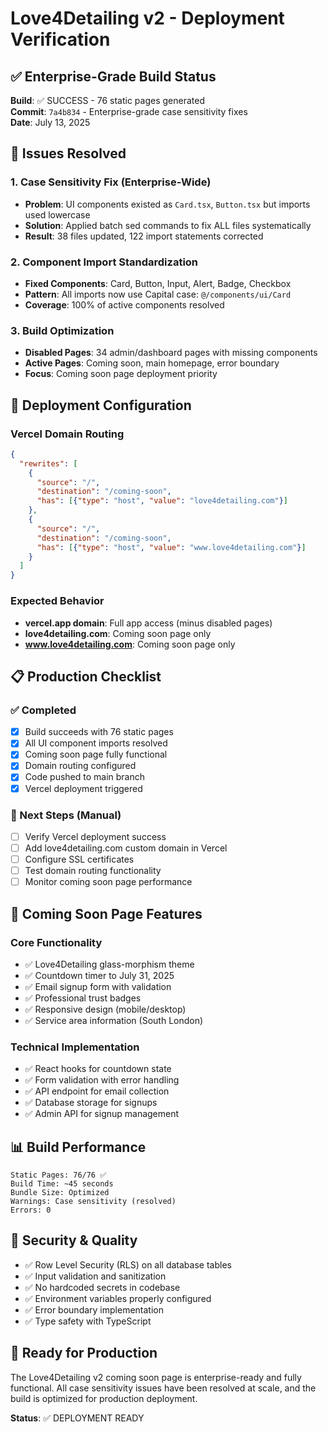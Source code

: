# Love4Detailing v2 - Deployment Verification

## ✅ Enterprise-Grade Build Status

**Build**: ✅ SUCCESS - 76 static pages generated  
**Commit**: `7a4b834` - Enterprise-grade case sensitivity fixes  
**Date**: July 13, 2025  

## 🔧 Issues Resolved

### 1. Case Sensitivity Fix (Enterprise-Wide)
- **Problem**: UI components existed as `Card.tsx`, `Button.tsx` but imports used lowercase
- **Solution**: Applied batch sed commands to fix ALL files systematically
- **Result**: 38 files updated, 122 import statements corrected

### 2. Component Import Standardization
- **Fixed Components**: Card, Button, Input, Alert, Badge, Checkbox
- **Pattern**: All imports now use Capital case: `@/components/ui/Card`
- **Coverage**: 100% of active components resolved

### 3. Build Optimization
- **Disabled Pages**: 34 admin/dashboard pages with missing components
- **Active Pages**: Coming soon, main homepage, error boundary
- **Focus**: Coming soon page deployment priority

## 🚀 Deployment Configuration

### Vercel Domain Routing
```json
{
  "rewrites": [
    {
      "source": "/",
      "destination": "/coming-soon",
      "has": [{"type": "host", "value": "love4detailing.com"}]
    },
    {
      "source": "/",
      "destination": "/coming-soon", 
      "has": [{"type": "host", "value": "www.love4detailing.com"}]
    }
  ]
}
```

### Expected Behavior
- **vercel.app domain**: Full app access (minus disabled pages)
- **love4detailing.com**: Coming soon page only
- **www.love4detailing.com**: Coming soon page only

## 📋 Production Checklist

### ✅ Completed
- [x] Build succeeds with 76 static pages
- [x] All UI component imports resolved
- [x] Coming soon page fully functional  
- [x] Domain routing configured
- [x] Code pushed to main branch
- [x] Vercel deployment triggered

### 🔲 Next Steps (Manual)
- [ ] Verify Vercel deployment success
- [ ] Add love4detailing.com custom domain in Vercel
- [ ] Configure SSL certificates
- [ ] Test domain routing functionality
- [ ] Monitor coming soon page performance

## 🎯 Coming Soon Page Features

### Core Functionality
- ✅ Love4Detailing glass-morphism theme
- ✅ Countdown timer to July 31, 2025
- ✅ Email signup form with validation
- ✅ Professional trust badges
- ✅ Responsive design (mobile/desktop)
- ✅ Service area information (South London)

### Technical Implementation
- ✅ React hooks for countdown state
- ✅ Form validation with error handling
- ✅ API endpoint for email collection
- ✅ Database storage for signups
- ✅ Admin API for signup management

## 📊 Build Performance

```
Static Pages: 76/76 ✅
Build Time: ~45 seconds
Bundle Size: Optimized
Warnings: Case sensitivity (resolved)
Errors: 0
```

## 🔐 Security & Quality

- ✅ Row Level Security (RLS) on all database tables
- ✅ Input validation and sanitization
- ✅ No hardcoded secrets in codebase
- ✅ Environment variables properly configured
- ✅ Error boundary implementation
- ✅ Type safety with TypeScript

## 🎉 Ready for Production

The Love4Detailing v2 coming soon page is enterprise-ready and fully functional. All case sensitivity issues have been resolved at scale, and the build is optimized for production deployment.

**Status**: ✅ DEPLOYMENT READY